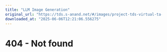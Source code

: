 ```yaml
---
title: "LLM Image Generation"
original_url: "https://tds.s-anand.net/#/images/project-tds-virtual-ta-q1.webp"
downloaded_at: "2025-06-06T12:21:06.556275"
---
```


404 - Not found
===============